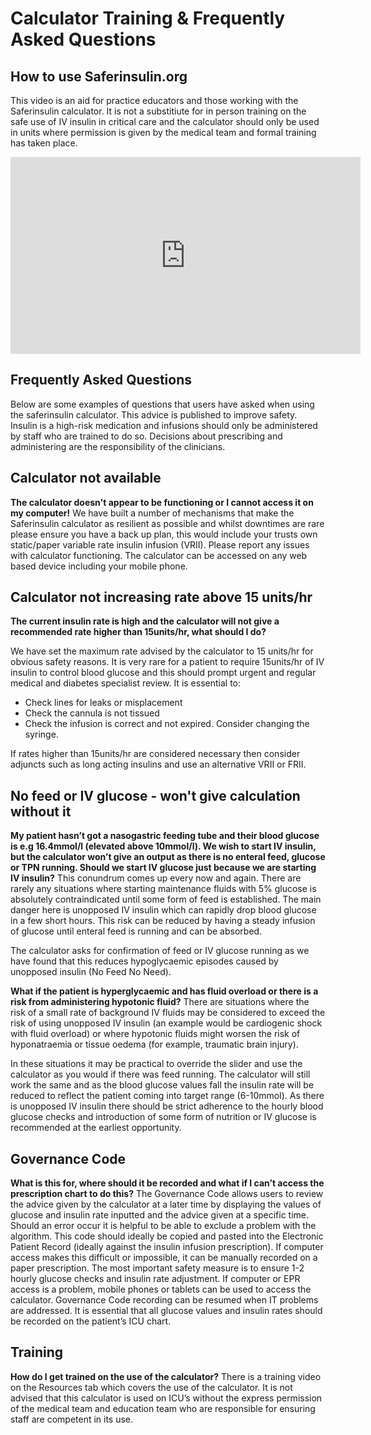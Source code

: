 # Calculator Training  & Frequently Asked Questions 

## How to use Saferinsulin.org

This video is an aid for practice educators and those working with the Saferinsulin calculator. It is not a substitiute for in person training on the safe use of IV insulin in critical care and the calculator should only be used in units where permission is given by the medical team and formal training has taken place.

<iframe width="560" height="315" src="https://www.youtube.com/embed/ZMpv7vOO6Ck?si=O5CS9E9V6o7L8ryE" title="YouTube video player" frameborder="0" allow="accelerometer; autoplay; clipboard-write; encrypted-media; gyroscope; picture-in-picture; web-share" referrerpolicy="strict-origin-when-cross-origin" allowfullscreen></iframe>


## Frequently Asked Questions
Below are some examples of questions that users have asked when using the saferinsulin calculator. This advice is published to improve safety. Insulin is a high-risk medication and infusions should only be administered by staff who are trained to do so. Decisions about prescribing and administering are the responsibility of the clinicians.

## Calculator not available
**The calculator doesn't appear to be functioning or I cannot access it on my computer!**
We have built a number of mechanisms that make the Saferinsulin calculator as resilient as possible and whilst downtimes are rare please ensure you have a back up plan, this would include your trusts own static/paper variable rate insulin infusion (VRII). Please report any issues with calculator functioning. The calculator can be accessed on any web based device including your mobile phone. 

## Calculator not increasing rate above 15 units/hr
**The current insulin rate is high and the calculator will not give a recommended rate higher than 15units/hr, what should I do?**

We have set the maximum rate advised by the calculator to 15 units/hr for obvious safety reasons. 
It is very rare for a patient to require 15units/hr of IV insulin to control blood glucose and this should prompt urgent and regular medical and diabetes specialist review. 
It is essential to:
- Check lines for leaks or misplacement
- Check the cannula is not tissued
- Check the infusion is correct and not expired. Consider changing the syringe.

If rates higher than 15units/hr are considered necessary then consider adjuncts such as long acting insulins and use an alternative VRII or FRII.

## No feed or IV glucose - won't give calculation without it
**My patient hasn’t got a nasogastric feeding tube and their blood glucose is e.g 16.4mmol/l (elevated above 10mmol/l). We wish to start IV insulin, but the calculator won’t give an output as there is no enteral feed, glucose or TPN running.
Should we start IV glucose just because we are starting IV insulin?**
This conundrum comes up every now and again. There are rarely any situations where starting maintenance fluids with 5% glucose is absolutely contraindicated until some form of feed is established. The main danger here is unopposed IV insulin which can rapidly drop blood glucose in a few short hours. This risk can be reduced by having a steady infusion of glucose until enteral feed is running and can be absorbed. 

The calculator asks for confirmation of feed or IV glucose running as we have found that this reduces hypoglycaemic episodes caused by unopposed insulin (No Feed No Need).


**What if the patient is hyperglycaemic and has fluid overload or there is a risk from administering hypotonic fluid?**
There are situations where the risk of a small rate of background IV fluids may be considered to exceed the risk of using unopposed IV insulin (an example would be cardiogenic shock with fluid overload) or where hypotonic fluids might worsen the risk of hyponatraemia or tissue oedema (for example, traumatic brain injury).

In these situations it may be practical to override the slider and use the calculator as you would if there was feed running. The calculator will still work the same and as the blood glucose values fall the insulin rate will be reduced to reflect the patient coming into target range (6-10mmol). As there is unopposed IV insulin there should be strict adherence to the hourly blood glucose checks and introduction of some form of nutrition or IV glucose is recommended at the earliest opportunity. 

## Governance Code
**What is this for, where should it be recorded and what if I can’t access the prescription chart to do this?**
The Governance Code allows users to review the advice given by the calculator at a later time by displaying the values of glucose and insulin rate inputted and the advice given at a specific time. Should an error occur it is helpful to be able to exclude a problem with the algorithm. This code should ideally be copied and pasted into the Electronic Patient Record (ideally against the insulin infusion prescription). If computer access makes this difficult or impossible, it can be manually recorded on a paper prescription. The most important safety measure is to ensure 1-2 hourly glucose checks and insulin rate adjustment. If computer or EPR access is a problem, mobile phones or tablets can be used to access the calculator. Governance Code recording can be resumed when IT problems are addressed. It is essential that all glucose values and insulin rates should be recorded on the patient’s ICU chart. 

## Training
**How do I get trained on the use of the calculator?**
There is a training video on the Resources tab which covers the use of the calculator. It is not advised that this calculator is used on ICU’s without the express permission of the medical team and education team who are responsible for ensuring staff are competent in its use. 
